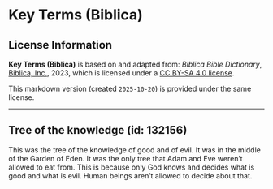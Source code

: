 # Key Terms (Biblica)

## License Information

**Key Terms (Biblica)** is based on and adapted from: _Biblica Bible Dictionary_, [Biblica, Inc.](https://www.biblica.com/), 2023, which is licensed under a [CC BY-SA 4.0 license](https://creativecommons.org/licenses/by-sa/4.0/legalcode.en).

This markdown version (created `2025-10-20`) is provided under the same license.



--------------------------------

## Tree of the knowledge (id: 132156)

This was the tree of the knowledge of good and of evil. It was in the middle of the Garden of Eden. It was the only tree that Adam and Eve weren’t allowed to eat from. This is because only God knows and decides what is good and what is evil. Human beings aren’t allowed to decide about that.


